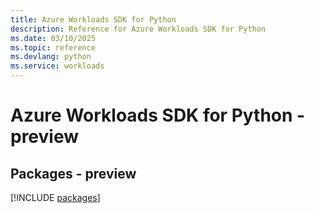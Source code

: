 ```yaml
---
title: Azure Workloads SDK for Python
description: Reference for Azure Workloads SDK for Python
ms.date: 03/10/2025
ms.topic: reference
ms.devlang: python
ms.service: workloads
---
```

# Azure Workloads SDK for Python - preview
## Packages - preview
[!INCLUDE [packages](workloads-index.md)]
